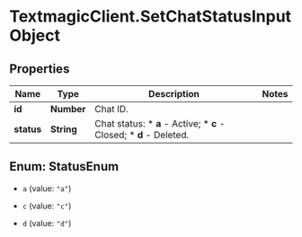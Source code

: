 # TextmagicClient.SetChatStatusInputObject

## Properties
Name | Type | Description | Notes
------------ | ------------- | ------------- | -------------
**id** | **Number** | Chat ID. | 
**status** | **String** | Chat status:   * **a** - Active;   * **c** - Closed;   * **d** - Deleted.  | 


<a name="StatusEnum"></a>
## Enum: StatusEnum


* `a` (value: `"a"`)

* `c` (value: `"c"`)

* `d` (value: `"d"`)




